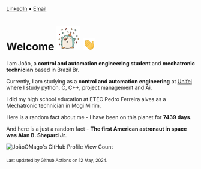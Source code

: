 [LinkedIn](https://www.linkedin.com/in/joão-pedro-gozzoli-b95641301/) &bull;
[Email](joaopedrogozzoli@gmail.com)

# Welcome <img src="happy.gif" height="64px" /> <img src="wave.gif" height="32px" />

I am João, a  **control and automation engineering student** and **mechatronic technician** based in Brazil Br.

Currently, I am studying as a **control and automation engineering** at [Unifei](https://unifei.edu.br) where I study python, C, C++, project management and Ai.

I did my high school education at ETEC Pedro Ferreira alves as a Mechatronic technician in Mogi Mirim.

Here is a random fact about me - I have been on this planet for **7439 days**.

And here is a just a random fact -  **The first American astronaut in space was Alan B. Shepard Jr**.

![JoãoOMago's GitHub Profile View Count](https://komarev.com/ghpvc/?username=JoaoOMago)

<sub>Last updated by Github Actions on 12 May, 2024.</sub>
